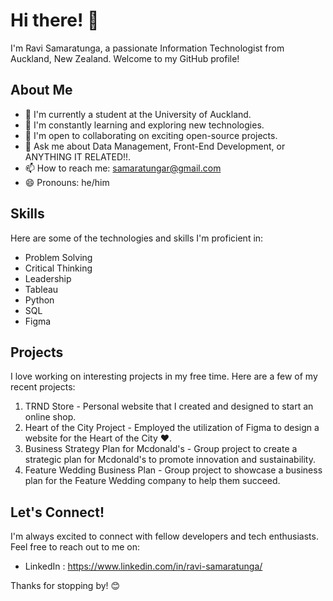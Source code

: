 # Hi there! 👋

I'm Ravi Samaratunga, a passionate Information Technologist from Auckland, New Zealand. Welcome to my GitHub profile!

## About Me

- 🔭 I'm currently a student at the University of Auckland.
- 🌱 I'm constantly learning and exploring new technologies.
- 👯 I'm open to collaborating on exciting open-source projects.
- 💬 Ask me about Data Management, Front-End Development, or ANYTHING IT RELATED!!.
- 📫 How to reach me: samaratungar@gmail.com
- 😄 Pronouns: he/him

## Skills

Here are some of the technologies and skills I'm proficient in:

- Problem Solving    
- Critical Thinking
- Leadership
- Tableau
- Python
- SQL
- Figma

## Projects

I love working on interesting projects in my free time. Here are a few of my recent projects:

1. TRND Store - Personal website that I created and designed to start an online shop.
2. Heart of the City Project - Employed the utilization of Figma to design a website for the Heart of the City ❤️. 
3. Business Strategy Plan for Mcdonald's - Group project to create a strategic plan for Mcdonald's to promote innovation and sustainability. 
4. Feature Wedding Business Plan - Group project to showcase a business plan for the Feature Wedding company to help them succeed.

## Let's Connect!

I'm always excited to connect with fellow developers and tech enthusiasts. Feel free to reach out to me on:

- LinkedIn : https://www.linkedin.com/in/ravi-samaratunga/

Thanks for stopping by! 😊
